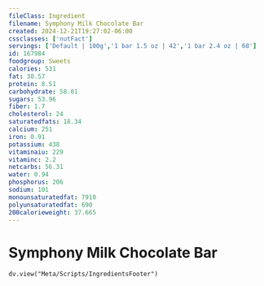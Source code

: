 ```yaml
---
fileClass: Ingredient
filename: Symphony Milk Chocolate Bar
created: 2024-12-21T19:27:02-06:00
cssclasses: ['nutFact']
servings: ['Default | 100g','1 bar 1.5 oz | 42','1 bar 2.4 oz | 68']
id: 167984
foodgroup: Sweets
calories: 531
fat: 30.57
protein: 8.51
carbohydrate: 58.01
sugars: 53.96
fiber: 1.7
cholesterol: 24
saturatedfats: 18.34
calcium: 251
iron: 0.91
potassium: 438
vitaminaiu: 229
vitaminc: 2.2
netcarbs: 56.31
water: 0.94
phosphorus: 206
sodium: 101
monounsaturatedfat: 7910
polyunsaturatedfat: 690
200calorieweight: 37.665
---
```


# Symphony Milk Chocolate Bar

```dataviewjs
dv.view("Meta/Scripts/IngredientsFooter")
```